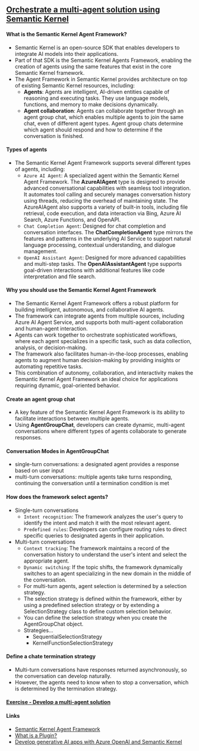 ## [Orchestrate a multi-agent solution using Semantic Kernel](https://learn.microsoft.com/en-us/training/modules/orchestrate-semantic-kernel-multi-agent-solution/)

#### What is the Semantic Kernel Agent Framework?
- Semantic Kernel is an open-source SDK that enables developers to integrate AI models into their applications.
- Part of that SDK is the Semantic Kernel Agents Framework, enabling the creation of agents using the same features that exist in the core Semantic Kernel framework.
- The Agent Framework in Semantic Kernel provides architecture on top of existing Semantic Kernel resources, including:
    - **Agents**: Agents are intelligent, AI-driven entities capable of reasoning and executing tasks. They use language models, functions, and memory to make decisions dynamically.
    - **Agent collaboration**: Agents can collaborate together through an agent group chat, which enables multiple agents to join the same chat, even of different agent types. Agent group chats determine which agent should respond and how to determine if the conversation is finished.

#### Types of agents
- The Semantic Kernel Agent Framework supports several different types of agents, including:
    - `Azure AI Agent`: A specialized agent within the Semantic Kernel Agent Framework. The **AzureAIAgent** type is designed to provide advanced conversational capabilities with seamless tool integration. It automates tool calling and securely manages conversation history using threads, reducing the overhead of maintaining state. The AzureAIAgent also supports a variety of built-in tools, including file retrieval, code execution, and data interaction via Bing, Azure AI Search, Azure Functions, and OpenAPI.
    - `Chat Completion Agent`: Designed for chat completion and conversation interfaces. The **ChatCompletionAgent** type mirrors the features and patterns in the underlying AI Service to support natural language processing, contextual understanding, and dialogue management.
    - `OpenAI Assistant Agent`: Designed for more advanced capabilities and multi-step tasks. The **OpenAIAssistantAgent** type supports goal-driven interactions with additional features like code interpretation and file search.

#### Why you should use the Semantic Kernel Agent Framework
- The Semantic Kernel Agent Framework offers a robust platform for building intelligent, autonomous, and collaborative AI agents.
- The framework can integrate agents from multiple sources, including Azure AI Agent Service, and supports both multi-agent collaboration and human-agent interaction.
- Agents can work together to orchestrate sophisticated workflows, where each agent specializes in a specific task, such as data collection, analysis, or decision-making.
- The framework also facilitates human-in-the-loop processes, enabling agents to augment human decision-making by providing insights or automating repetitive tasks.
- This combination of autonomy, collaboration, and interactivity makes the Semantic Kernel Agent Framework an ideal choice for applications requiring dynamic, goal-oriented behavior.

#### Create an agent group chat
- A key feature of the Semantic Kernel Agent Framework is its ability to facilitate interactions between multiple agents.
- Using **AgentGroupChat**, developers can create dynamic, multi-agent conversations where different types of agents collaborate to generate responses.

#### Conversation Modes in AgentGroupChat
- single-turn conversations: a designated agent provides a response based on user input
- multi-turn conversations: multiple agents take turns responding, continuing the conversation until a termination condition is met

#### How does the framework select agents?
- Single-turn conversations
    - `Intent recognition`: The framework analyzes the user's query to identify the intent and match it with the most relevant agent.
    - `Predefined rules`: Developers can configure routing rules to direct specific queries to designated agents in their application.
- Multi-turn conversations
    - `Context tracking`: The framework maintains a record of the conversation history to understand the user's intent and select the appropriate agent.
    - `Dynamic switching`: If the topic shifts, the framework dynamically switches to an agent specializing in the new domain in the middle of the conversation.
    - For multi-turn agents, agent selection is determined by a selection strategy.
    - The selection strategy is defined within the framework, either by using a predefined selection strategy or by extending a SelectionStrategy class to define custom selection behavior.
    - You can define the selection strategy when you create the AgentGroupChat object.
    - Strategies...
        - SequentialSelectionStrategy
        - KernelFunctionSelectionStrategy

#### Define a chate termination strategy
- Multi-turn conversations have responses returned asynchronously, so the conversation can develop naturally.
- However, the agents need to know when to stop a conversation, which is determined by the termination strategy.

#### [Exercise - Develop a multi-agent solution](https://learn.microsoft.com/en-us/training/modules/orchestrate-semantic-kernel-multi-agent-solution/6-exercise)

#### Links
- [Semantic Kernel Agent Framework](https://learn.microsoft.com/en-us/semantic-kernel/frameworks/agent/?pivots=programming-language-python)
- [What is a Plugin?](https://learn.microsoft.com/en-us/semantic-kernel/concepts/plugins/?pivots=programming-language-python)
- [Develop generative AI apps with Azure OpenAI and Semantic Kernel](https://learn.microsoft.com/en-us/training/paths/develop-ai-agents-azure-open-ai-semantic-kernel-sdk/)
